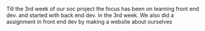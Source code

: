 Till the 3rd week of our soc project the focus has been on learning front end dev. and started with back end dev. in the 3rd week. We also did a assignment in front end dev by making a website about ourselves
